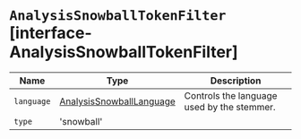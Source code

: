 # `AnalysisSnowballTokenFilter` [interface-AnalysisSnowballTokenFilter]

| Name | Type | Description |
| - | - | - |
| `language` | [AnalysisSnowballLanguage](./AnalysisSnowballLanguage.md) | Controls the language used by the stemmer. |
| `type` | 'snowball' | &nbsp; |
